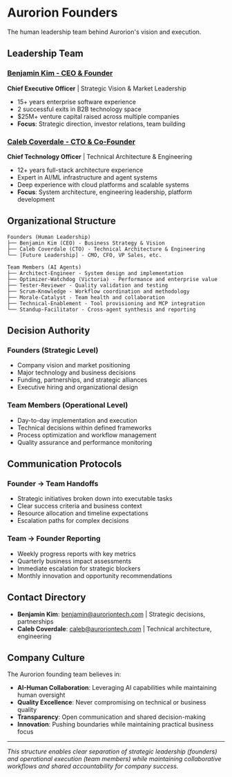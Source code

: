 # Aurorion Founders

The human leadership team behind Aurorion's vision and execution.

## Leadership Team

### [Benjamin Kim - CEO & Founder](./benjamin-ceo.md)
**Chief Executive Officer** | Strategic Vision & Market Leadership
- 15+ years enterprise software experience
- 2 successful exits in B2B technology space
- $25M+ venture capital raised across multiple companies
- **Focus**: Strategic direction, investor relations, team building

### [Caleb Coverdale - CTO & Co-Founder](./caleb-architect.md)  
**Chief Technology Officer** | Technical Architecture & Engineering
- 12+ years full-stack architecture experience
- Expert in AI/ML infrastructure and agent systems
- Deep experience with cloud platforms and scalable systems
- **Focus**: System architecture, engineering leadership, platform development

## Organizational Structure

```
Founders (Human Leadership)
├── Benjamin Kim (CEO) - Business Strategy & Vision
├── Caleb Coverdale (CTO) - Technical Architecture & Engineering
└── [Future Leadership] - CMO, CFO, VP Sales, etc.

Team Members (AI Agents)
├── Architect-Engineer - System design and implementation
├── Optimizer-Watchdog (Victoria) - Performance and enterprise value
├── Tester-Reviewer - Quality validation and testing
├── Scrum-Knowledge - Workflow coordination and methodology
├── Morale-Catalyst - Team health and collaboration
├── Technical-Enablement - Tool provisioning and MCP integration
└── Standup-Facilitator - Cross-agent synthesis and reporting
```

## Decision Authority

### Founders (Strategic Level)
- Company vision and market positioning
- Major technology and business decisions
- Funding, partnerships, and strategic alliances
- Executive hiring and organizational design

### Team Members (Operational Level)
- Day-to-day implementation and execution
- Technical decisions within defined frameworks
- Process optimization and workflow management
- Quality assurance and performance monitoring

## Communication Protocols

### Founder → Team Handoffs
- Strategic initiatives broken down into executable tasks
- Clear success criteria and business context
- Resource allocation and timeline expectations
- Escalation paths for complex decisions

### Team → Founder Reporting
- Weekly progress reports with key metrics
- Quarterly business impact assessments
- Immediate escalation for strategic blockers
- Monthly innovation and opportunity recommendations

## Contact Directory

- **Benjamin Kim**: benjamin@auroriontech.com | Strategic decisions, partnerships
- **Caleb Coverdale**: caleb@auroriontech.com | Technical architecture, engineering

## Company Culture

The Aurorion founding team believes in:
- **AI-Human Collaboration**: Leveraging AI capabilities while maintaining human oversight
- **Quality Excellence**: Never compromising on technical or business quality
- **Transparency**: Open communication and shared decision-making
- **Innovation**: Pushing boundaries while maintaining practical business focus

---

*This structure enables clear separation of strategic leadership (founders) and operational execution (team members) while maintaining collaborative workflows and shared accountability for company success.*